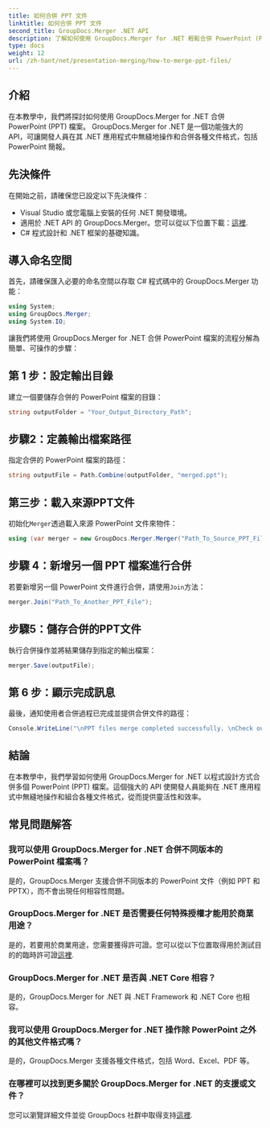 ```yaml
---
title: 如何合併 PPT 文件
linktitle: 如何合併 PPT 文件
second_title: GroupDocs.Merger .NET API
description: 了解如何使用 GroupDocs.Merger for .NET 輕鬆合併 PowerPoint (PPT) 檔案。使用這個強大的 API 增強您的 .NET 應用程式。
type: docs
weight: 12
url: /zh-hant/net/presentation-merging/how-to-merge-ppt-files/
---
```

## 介紹
在本教學中，我們將探討如何使用 GroupDocs.Merger for .NET 合併 PowerPoint (PPT) 檔案。 GroupDocs.Merger for .NET 是一個功能強大的 API，可讓開發人員在其 .NET 應用程式中無縫地操作和合併各種文件格式，包括 PowerPoint 簡報。
## 先決條件
在開始之前，請確保您已設定以下先決條件：
- Visual Studio 或您電腦上安裝的任何 .NET 開發環境。
- 適用於 .NET API 的 GroupDocs.Merger。您可以從以下位置下載：[這裡](https://releases.groupdocs.com/merger/net/).
- C# 程式設計和 .NET 框架的基礎知識。

## 導入命名空間
首先，請確保匯入必要的命名空間以存取 C# 程式碼中的 GroupDocs.Merger 功能：
```csharp
using System; 
using GroupDocs.Merger;
using System.IO;
```

讓我們將使用 GroupDocs.Merger for .NET 合併 PowerPoint 檔案的流程分解為簡單、可操作的步驟：
## 第 1 步：設定輸出目錄
建立一個要儲存合併的 PowerPoint 檔案的目錄：
```csharp
string outputFolder = "Your_Output_Directory_Path";
```
## 步驟2：定義輸出檔案路徑
指定合併的 PowerPoint 檔案的路徑：
```csharp
string outputFile = Path.Combine(outputFolder, "merged.ppt");
```
## 第三步：載入來源PPT文件
初始化`Merger`透過載入來源 PowerPoint 文件來物件：
```csharp
using (var merger = new GroupDocs.Merger.Merger("Path_To_Source_PPT_File"))
```
## 步驟 4：新增另一個 PPT 檔案進行合併
若要新增另一個 PowerPoint 文件進行合併，請使用`Join`方法：
```csharp
merger.Join("Path_To_Another_PPT_File");
```
## 步驟5：儲存合併的PPT文件
執行合併操作並將結果儲存到指定的輸出檔案：
```csharp
merger.Save(outputFile);
```
## 第 6 步：顯示完成訊息
最後，通知使用者合併過程已完成並提供合併文件的路徑：
```csharp
Console.WriteLine("\nPPT files merge completed successfully. \nCheck output in {0}", outputFolder);
```

## 結論
在本教學中，我們學習如何使用 GroupDocs.Merger for .NET 以程式設計方式合併多個 PowerPoint (PPT) 檔案。這個強大的 API 使開發人員能夠在 .NET 應用程式中無縫地操作和組合各種文件格式，從而提供靈活性和效率。

## 常見問題解答
### 我可以使用 GroupDocs.Merger for .NET 合併不同版本的 PowerPoint 檔案嗎？
是的，GroupDocs.Merger 支援合併不同版本的 PowerPoint 文件（例如 PPT 和 PPTX），而不會出現任何相容性問題。
### GroupDocs.Merger for .NET 是否需要任何特殊授權才能用於商業用途？
是的，若要用於商業用途，您需要獲得許可證。您可以從以下位置取得用於測試目的的臨時許可證[這裡](https://purchase.groupdocs.com/temporary-license/).
### GroupDocs.Merger for .NET 是否與 .NET Core 相容？
是的，GroupDocs.Merger for .NET 與 .NET Framework 和 .NET Core 也相容。
### 我可以使用 GroupDocs.Merger for .NET 操作除 PowerPoint 之外的其他文件格式嗎？
是的，GroupDocs.Merger 支援各種文件格式，包括 Word、Excel、PDF 等。
### 在哪裡可以找到更多關於 GroupDocs.Merger for .NET 的支援或文件？
您可以瀏覽詳細文件並從 GroupDocs 社群中取得支持[這裡](https://forum.groupdocs.com/c/merger/32).